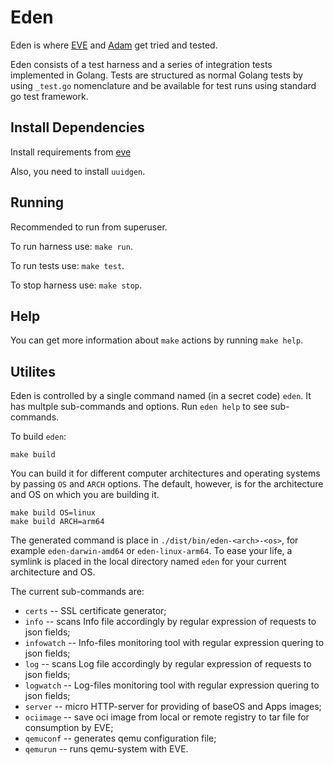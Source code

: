 # Eden

Eden is where [EVE](https://github.com/lf-edge/eve) and [Adam](https://github.com/lf-edge/adam) get tried and tested.

Eden consists of a test harness and a series of integration tests implemented in Golang. Tests are structured as normal Golang tests by using ```_test.go``` nomenclature and be available for test runs using standard go test framework.

## Install Dependencies

Install requirements from [eve](https://github.com/lf-edge/eve#install-dependencies)

Also, you need to install `uuidgen`.

## Running

Recommended to run from superuser.

To run harness use: `make run`.

To run tests use: `make test`.

To stop harness use: `make stop`.

## Help

You can get more information about `make` actions by running `make help`.

## Utilites

Eden is controlled by a single command named (in a secret code) `eden`. It has multple sub-commands and options.
Run `eden help` to see sub-commands.

To build `eden`:

```
make build
```

You can build it for different computer architectures and operating systems by passing `OS` and `ARCH` options.
The default, however, is for the architecture and OS on which you are building it.

```
make build OS=linux
make build ARCH=arm64
```

The generated command is place in `./dist/bin/eden-<arch>-<os>`, for example `eden-darwin-amd64` or `eden-linux-arm64`.
To ease your life, a symlink is placed in the local directory named `eden` for your current architecture and OS.

The current sub-commands are:

   * `certs` -- SSL certificate generator;
   * `info` -- scans Info file accordingly by regular expression of requests to json fields;
   * `infowatch` -- Info-files monitoring tool with regular expression quering to json fields;
   * `log` -- scans Log file accordingly by regular expression of requests to json fields;
   * `logwatch` -- Log-files monitoring tool with regular expression quering to json fields;
   * `server` -- micro HTTP-server for providing of baseOS and Apps images;
   * `ociimage` -- save oci image from local or remote registry to tar file for consumption by EVE;
   * `qemuconf` -- generates qemu configuration file;
   * `qemurun` -- runs qemu-system with EVE.